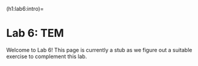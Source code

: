 (h1:lab6:intro)=
# Lab 6: TEM 


Welcome to Lab 6!
This page is currently a stub as we figure out a suitable exercise to complement this lab.